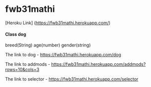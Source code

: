 # fwb31mathi
[Heroku Link] (https://fwb31mathi.herokuapp.com/)

#### Class dog
breed(String)
age(number)
gender(string) 

The link to dog - https://fwb31mathi.herokuapp.com/dog

The link to addmods - https://fwb31mathi.herokuapp.com/addmods?rows=10&cols=3 

The link to selector - https://fwb31mathi.herokuapp.com/selector
